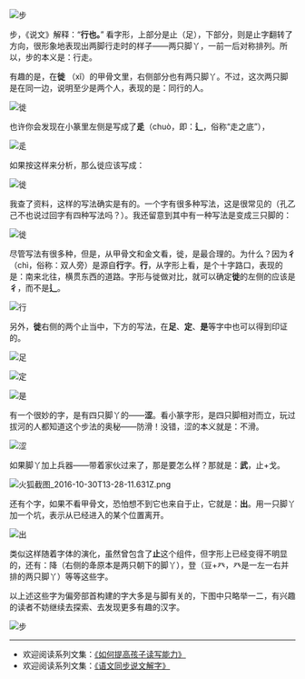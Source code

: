 ![步](http://upload-images.jianshu.io/upload_images/275449-cfe5869e018c87ce.png?imageMogr2/auto-orient/strip%7CimageView2/2/w/1240)

步，《说文》解释：“**行也。**” 看字形，上部分是止（足），下部分，则是止字翻转了方向，很形象地表现出两脚行走时的样子——两只脚丫，一前一后对称排列。所以，步的本义是：行走。

有趣的是，在**徙** （xǐ）的甲骨文里，右侧部分也有两只脚丫。不过，这次两只脚是在同一边，说明至少是两个人，表现的是：同行的人。

![徙](http://upload-images.jianshu.io/upload_images/275449-448c86bf60f918bb.png?imageMogr2/auto-orient/strip%7CimageView2/2/w/1240)

也许你会发现在小篆里左侧是写成了**辵**（chuò，即：**辶**，俗称“走之底”），

![辵](http://upload-images.jianshu.io/upload_images/275449-756892b2b40dd592.png?imageMogr2/auto-orient/strip%7CimageView2/2/w/1240)

如果按这样来分析，那么徙应该写成：

![徙](http://upload-images.jianshu.io/upload_images/275449-e42bf1613ca26232.png?imageMogr2/auto-orient/strip%7CimageView2/2/w/1240)

我查了资料，这样的写法确实是有的。一个字有很多种写法，这是很常见的（孔乙己不也说过回字有四种写法吗？）。我还留意到其中有一种写法是变成三只脚的：

![徙](http://upload-images.jianshu.io/upload_images/275449-d03d0fc2c4b5cb2a.png?imageMogr2/auto-orient/strip%7CimageView2/2/w/1240)

尽管写法有很多种，但是，从甲骨文和金文看，徙，是最合理的。为什么？因为**彳**（chì，俗称：双人旁）是源自**行**字。**行**，从字形上看，是个十字路口，表现的是：南来北往，横贯东西的道路。字形与徙做对比，就可以确定**徙**的左侧的应该是**彳**，而不是**辶**。

![行](http://upload-images.jianshu.io/upload_images/275449-6da559f3d03c6f71.png?imageMogr2/auto-orient/strip%7CimageView2/2/w/1240)

另外，**徙**右侧的两个止当中，下方的写法，在**足**、**定**、**是**等字中也可以得到印证的。

![足](http://upload-images.jianshu.io/upload_images/275449-91bf8e4ca84764d7.png?imageMogr2/auto-orient/strip%7CimageView2/2/w/1240)


![定](http://upload-images.jianshu.io/upload_images/275449-7eaab35014a2cdfe.png?imageMogr2/auto-orient/strip%7CimageView2/2/w/1240)

![是](http://upload-images.jianshu.io/upload_images/275449-2e153ca19b1f4c04.png?imageMogr2/auto-orient/strip%7CimageView2/2/w/1240)

有一个很妙的字，是有四只脚丫的——**涩**。看小篆字形，是四只脚相对而立，玩过拔河的人都知道这个步法的奥秘——防滑！没错，涩的本义就是：不滑。

![涩](http://upload-images.jianshu.io/upload_images/275449-abc0c58eba5fbed6.png?imageMogr2/auto-orient/strip%7CimageView2/2/w/1240)

如果脚丫加上兵器——带着家伙过来了，那是要怎么样？那就是：**武**，止+戈。

![火狐截图_2016-10-30T13-28-11.631Z.png](http://upload-images.jianshu.io/upload_images/275449-7c3f157199e4c0f7.png?imageMogr2/auto-orient/strip%7CimageView2/2/w/1240)

还有个字，如果不看甲骨文，恐怕想不到它也来自于止，它就是：**出**。用一只脚丫加一个坑，表示从已经进入的某个位置离开。


![出](http://upload-images.jianshu.io/upload_images/275449-eb84ef04924425a5.png?imageMogr2/auto-orient/strip%7CimageView2/2/w/1240)

类似这样随着字体的演化，虽然曾包含了**止**这个组件，但字形上已经变得不明显的，还有：降（右侧的夅原本是两只朝下的脚丫），登（豆+癶，癶是一左一右并排的两只脚丫）等等这些字。

以上述这些字为偏旁部首构建的字大多是与脚有关的，下图中只略举一二，有兴趣的读者不妨继续去探索、去发现更多有趣的汉字。

![步](http://upload-images.jianshu.io/upload_images/275449-a430eeb1c0668669.png?imageMogr2/auto-orient/strip%7CimageView2/2/w/1240)

----
* 欢迎阅读系列文集：[《如何提高孩子读写能力》](http://www.jianshu.com/nb/8869173)
* 欢迎阅读系列文集：[《语文同步说文解字》](http://www.jianshu.com/notebooks/6718880/latest)

